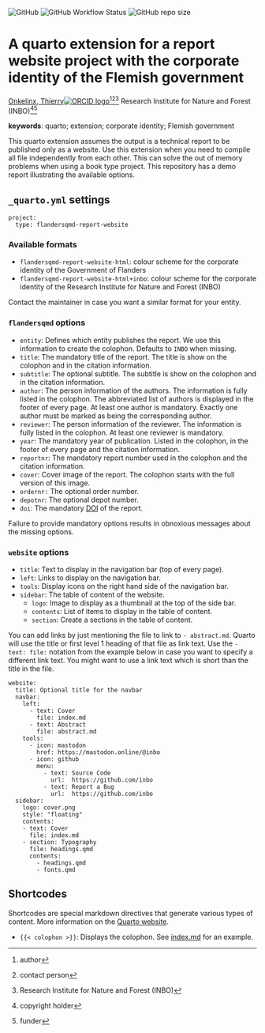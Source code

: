 <!-- badges: start -->
![GitHub](https://img.shields.io/github/license/ThierryO/flandersqmd-report-website)
![GitHub Workflow Status](https://img.shields.io/github/actions/workflow/status/ThierryO/flandersqmd-report-website/check-project)
![GitHub repo size](https://img.shields.io/github/repo-size/ThierryO/flandersqmd-report-website)
<!-- badges: end -->

# A quarto extension for a report website project with the corporate identity of the Flemish government

[Onkelinx, Thierry![ORCID logo](https://info.orcid.org/wp-content/uploads/2019/11/orcid_16x16.png)](https://orcid.org/0000-0001-8804-4216)[^aut][^cre][^inbo.be]
Research Institute for Nature and Forest (INBO)[^cph][^fnd]

[^cph]: copyright holder
[^fnd]: funder
[^aut]: author
[^cre]: contact person
[^inbo.be]: Research Institute for Nature and Forest (INBO)

**keywords**: quarto; extension; corporate identity; Flemish government

<!-- community: inbo -->

<!-- description: start -->
This quarto extension assumes the output is a technical report to be published only as a website.
Use this extension when you need to compile all file independently from each other.
This can solve the out of memory problems when using a book type project.
This repository has a demo report illustrating the available options.
<!-- description: end -->

## `_quarto.yml` settings

```
project:
  type: flandersqmd-report-website
```

### Available formats

- `flandersqmd-report-website-html`: colour scheme for the corporate identity of the Government of Flanders
- `flandersqmd-report-website-html+inbo`: colour scheme for the corporate identity of the Research Institute for Nature and Forest (INBO)

Contact the maintainer in case you want a similar format for your entity.

### `flandersqmd` options

- `entity`: Defines which entity publishes the report.
  We use this information to create the colophon.
  Defaults to `INBO` when missing.
- `title`: The mandatory title of the report.
  The title is show on the colophon and in the citation information.
- `subtitle`: The optional subtitle.
  The subtitle is show on the colophon and in the citation information.
- `author`: The person information of the authors.
  The information is fully listed in the colophon.
  The abbreviated list of authors is displayed in the footer of every page.
  At least one author is mandatory.
  Exactly one author must be marked as being the corresponding author.
- `reviewer`: The person information of the reviewer.
  The information is fully listed in the colophon.
  At least one reviewer is mandatory.
- `year`: The mandatory year of publication.
  Listed in the colophon, in the footer of every page and the citation information.
- `reportnr`: The mandatory report number used in the colophon and the citation information.
- `cover`: Cover image of the report.
  The colophon starts with the full version of this image.
- `ordernr:` The optional order number.
- `depotnr`: The optional depot number.
- `doi`: The mandatory [DOI](https://www.doi.org/) of the report.

Failure to provide mandatory options results in obnoxious messages about the missing options.

### `website` options

- `title`: Text to display in the navigation bar (top of every page).
- `left`: Links to display on the navigation bar.
- `tools`: Display icons on the right hand side of the navigation bar.
- `sidebar`: The table of content of the website.
    - `logo`: Image to display as a thumbnail at the top of the side bar.
    - `contents`: List of items to display in the table of content.
    - `section`: Create a sections in the table of content.

You can add links by just mentioning the file to link to `- abstract.md`.
Quarto will use the title or first level 1 heading of that file as link text.
Use the `- text: file:` notation from the example below in case you want to specify a different link text.
You might want to use a link text which is short than the title in the file.

```
website:
  title: Optional title for the navbar
  navbar:
    left:
      - text: Cover
        file: index.md
      - text: Abstract
        file: abstract.md
    tools:
      - icon: mastodon
        href: https://mastodon.online/@inbo
      - icon: github
        menu:
          - text: Source Code
            url:  https://github.com/inbo
          - text: Report a Bug
            url:  https://github.com/inbo
  sidebar:
    logo: cover.png
    style: "floating"
    contents:
    - text: Cover
      file: index.md
    - section: Typography
      file: headings.qmd
      contents:
        - headings.qmd
        - fonts.qmd
```

## Shortcodes

Shortcodes are special markdown directives that generate various types of content.
More information on the [Quarto website](https://quarto.org/docs/extensions/shortcodes.html).

- `{{< colophon >}}`: Displays the colophon.
  See
[index.md](index.md)<!-- spell-check: ignore-->
for an example.
